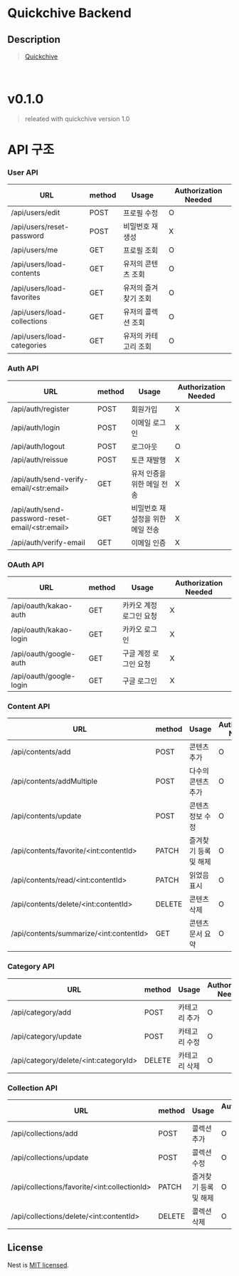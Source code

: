 # Quickchive Backend

## Description

> [Quickchive](https://quickchive.swygbro.com/)

<br>

# v0.1.0

> releated with quickchive version 1.0

# API 구조

### User API

| URL                         | method | Usage                | Authorization Needed |
| --------------------------- | ------ | -------------------- | -------------------- |
| /api/users/edit             | POST   | 프로필 수정          | O                    |
| /api/users/reset-password   | POST   | 비밀번호 재생성      | X                    |
| /api/users/me               | GET    | 프로필 조회          | O                    |
| /api/users/load-contents    | GET    | 유저의 콘텐츠 조회   | O                    |
| /api/users/load-favorites   | GET    | 유저의 즐겨찾기 조회 | O                    |
| /api/users/load-collections | GET    | 유저의 콜렉션 조회   | O                    |
| /api/users/load-categories  | GET    | 유저의 카테고리 조회 | O                    |

### Auth API

| URL                                               | method | Usage                            | Authorization Needed |
| ------------------------------------------------- | ------ | -------------------------------- | -------------------- |
| /api/auth/register                                | POST   | 회원가입                         | X                    |
| /api/auth/login                                   | POST   | 이메일 로그인                    | X                    |
| /api/auth/logout                                  | POST   | 로그아웃                         | O                    |
| /api/auth/reissue                                 | POST   | 토큰 재발행                      | X                    |
| /api/auth/send-verify-email/\<str:email\>         | GET    | 유저 인증을 위한 메일 전송       | X                    |
| /api/auth/send-password-reset-email/\<str:email\> | GET    | 비밀번호 재설정을 위한 메일 전송 | X                    |
| /api/auth/verify-email                            | GET    | 이메일 인증                      | X                    |

### OAuth API

| URL                     | method | Usage                   | Authorization Needed |
| ----------------------- | ------ | ----------------------- | -------------------- |
| /api/oauth/kakao-auth   | GET    | 카카오 계정 로그인 요청 | X                    |
| /api/oauth/kakao-login  | GET    | 카카오 로그인           | X                    |
| /api/oauth/google-auth  | GET    | 구글 계정 로그인 요청   | X                    |
| /api/oauth/google-login | GET    | 구글 로그인             | X                    |

### Content API

| URL                                      | method | Usage                 | Authorization Needed |
| ---------------------------------------- | ------ | --------------------- | -------------------- |
| /api/contents/add                        | POST   | 콘텐츠 추가           | O                    |
| /api/contents/addMultiple                | POST   | 다수의 콘텐츠 추가    | O                    |
| /api/contents/update                     | POST   | 콘텐츠 정보 수정      | O                    |
| /api/contents/favorite/\<int:contentId>  | PATCH  | 즐겨찾기 등록 및 해제 | O                    |
| /api/contents/read/\<int:contentId>      | PATCH  | 읽었음 표시           | O                    |
| /api/contents/delete/\<int:contentId>    | DELETE | 콘텐츠 삭제           | O                    |
| /api/contents/summarize/\<int:contentId> | GET    | 콘텐츠 문서 요약      | O                    |

### Category API

| URL                                    | method | Usage         | Authorization Needed |
| -------------------------------------- | ------ | ------------- | -------------------- |
| /api/category/add                      | POST   | 카테고리 추가 | O                    |
| /api/category/update                   | POST   | 카테고리 수정 | O                    |
| /api/category/delete/\<int:categoryId> | DELETE | 카테고리 삭제 | O                    |

### Collection API

| URL                                           | method | Usage                 | Authorization Needed |
| --------------------------------------------- | ------ | --------------------- | -------------------- |
| /api/collections/add                          | POST   | 콜렉션 추가           | O                    |
| /api/collections/update                       | POST   | 콜렉션 수정           | O                    |
| /api/collections/favorite/\<int:collectionId> | PATCH  | 즐겨찾기 등록 및 해제 | O                    |
| /api/collections/delete/\<int:contentId>      | DELETE | 콜렉션 삭제           | O                    |

## License

Nest is [MIT licensed](LICENSE).
